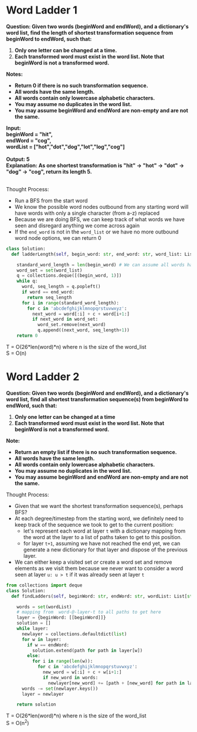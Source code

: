 # Word Ladder 1

<b>Question: Given two words (beginWord and endWord), and a dictionary's word list, find the length of shortest transformation sequence from beginWord to endWord, such that:</b>
1. <b>Only one letter can be changed at a time.</b>
2. <b>Each transformed word must exist in the word list. Note that beginWord is not a transformed word.</b>

<b>Notes:</b>
* <b>Return 0 if there is no such transformation sequence.</b>
* <b>All words have the same length.</b>
* <b>All words contain only lowercase alphabetic characters.</b>
* <b>You may assume no duplicates in the word list.</b>
* <b>You may assume beginWord and endWord are non-empty and are not the same.</b>

<b>
Input:<br>
beginWord = "hit",<br>
endWord = "cog",<br>
wordList = ["hot","dot","dog","lot","log","cog"]<br>
<br>
Output: 5<br>
Explanation: As one shortest transformation is "hit" -> "hot" -> "dot" -> "dog" -> "cog",
return its length 5.
</b>
<br><br>

Thought Process:
* Run a BFS from the start word
* We know the possible word nodes outbound from any starting word will have words with only a single character (from a-z) replaced
* Because we are doing BFS, we can keep track of what words we have seen and disregard anything we come across again
* If the `end_word` is not in the `word_list` or we have no more outbound word node options, we can return 0

```python
class Solution:
  def ladderLength(self, begin_word: str, end_word: str, word_list: List[str]) -> int:

    standard_word_length = len(begin_word) # We can assume all words have the same length
    word_set = set(word_list)
    q = collections.deque([(begin_word, 1)])
    while q:
      word, seq_length = q.popleft()
      if word == end_word: 
        return seq_length
      for i in range(standard_word_length):
        for c in 'abcdefghijklmnopqrstuvwxyz':
          next_word = word[:i] + c + word[i+1:]
          if next_word in word_set:
            word_set.remove(next_word)
            q.append((next_word, seq_length+1))
    return 0
```

T =  O(26*len(word)*n) where n is the size of the word_list   
S =  O(n)

# Word Ladder 2
<b>Question: Given two words (beginWord and endWord), and a dictionary's word list, find all shortest transformation sequence(s) from beginWord to endWord, such that:</b>  
1. <b>Only one letter can be changed at a time  </b>
2. <b>Each transformed word must exist in the word list. Note that beginWord is not a transformed word.</b>

<b>Note:</b>  
* <b>Return an empty list if there is no such transformation sequence.</b>
* <b>All words have the same length.</b>
* <b>All words contain only lowercase alphabetic characters.</b>
* <b>You may assume no duplicates in the word list.</b>
* <b>You may assume beginWord and endWord are non-empty and are not the same.</b>
</b>

Thought Process:
* Given that we want the shortest transformation sequence(s), perhaps BFS?
* At each degree/timestep from the starting word, we definitely need to keep track of the sequence we took to get to the current position:
  * let's represent each word at layer `t` with a dictionary mapping from the word at the layer to a list of paths taken to get to this position.
  * for layer `t+1`, assuming we have not reached the end yet, we can generate a new dictionary for that layer and dispose of the previous layer.
* We can either keep a visited set <i>or</i> create a word set and remove elements as we visit them because we never want to consider a word seen at layer `u: u > t` if it was already seen at layer `t`

```python
from collections import deque
class Solution:
  def findLadders(self, beginWord: str, endWord: str, wordList: List[str]) -> List[List[str]]:

    words = set(wordList)
    # mapping from  word-@-layer-t to all paths to get here
    layer = {beginWord: [[beginWord]]}
    solution = []
    while layer:
      newlayer = collections.defaultdict(list)
      for w in layer:
        if w == endWord:
          solution.extend(path for path in layer[w])
        else:
          for i in range(len(w)):
            for c in 'abcdefghijklmnopqrstuvwxyz':
              new_word = w[:i] + c + w[i+1:]
              if new_word in words:
                newlayer[new_word] += [path + [new_word] for path in layer[w]]
      words -= set(newlayer.keys())
      layer = newlayer

    return solution

```

T =  O(26*len(word)*n) where n is the size of the word_list   
S =  O(n<sup>2</sup>)
